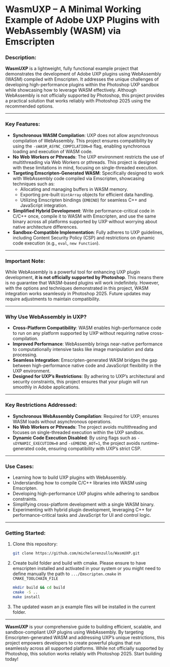 
# WasmUXP – A Minimal Working Example of Adobe UXP Plugins with WebAssembly (WASM) via Emscripten

### Description:
**WasmUXP** is a lightweight, fully functional example project that demonstrates the development of Adobe UXP plugins using WebAssembly (WASM) compiled with Emscripten. It addresses the unique challenges of developing high-performance plugins within the Photoshop UXP sandbox while showcasing how to leverage WASM effectively. Although WebAssembly is not officially supported by Photoshop, this project provides a practical solution that works reliably with Photoshop 2025 using the recommended options.

---

### Key Features:
- **Synchronous WASM Compilation**: UXP does not allow asynchronous compilation of WebAssembly. This project ensures compatibility by using the `-sWASM_ASYNC_COMPILATION=0` flag, enabling synchronous loading and execution of WASM code.
- **No Web Workers or Pthreads**: The UXP environment restricts the use of multithreading via Web Workers or pthreads. This project is designed with these limitations in mind, focusing on single-threaded execution.
- **Targeting Emscripten-Generated WASM**: Specifically designed to work with WebAssembly code compiled via Emscripten, showcasing techniques such as:
  - Allocating and managing buffers in WASM memory.
  - Exporting pre-built `UintArray` objects for efficient data handling.
  - Utilizing Emscripten bindings (`EMBIND`) for seamless C++ and JavaScript integration.
- **Simplified Hybrid Development**: Write performance-critical code in C/C++ once, compile it to WASM with Emscripten, and use the same binary across all platforms supported by UXP without worrying about native architecture differences.
- **Sandbox-Compatible Implementation**: Fully adheres to UXP guidelines, including Content Security Policy (CSP) and restrictions on dynamic code execution (e.g., `eval`, `new Function`).

---

### Important Note:
While WebAssembly is a powerful tool for enhancing UXP plugin development, **it is not officially supported by Photoshop**. This means there is no guarantee that WASM-based plugins will work indefinitely. However, with the options and techniques demonstrated in this project, WASM integration works seamlessly in Photoshop 2025. Future updates may require adjustments to maintain compatibility.

---

### Why Use WebAssembly in UXP?
- **Cross-Platform Compatibility**: WASM enables high-performance code to run on any platform supported by UXP without requiring native cross-compilation.
- **Improved Performance**: WebAssembly brings near-native performance to computationally intensive tasks like image manipulation and data processing.
- **Seamless Integration**: Emscripten-generated WASM bridges the gap between high-performance native code and JavaScript flexibility in the UXP environment.
- **Designed for UXP’s Restrictions**: By adhering to UXP’s architectural and security constraints, this project ensures that your plugin will run smoothly in Adobe applications.

---

### Key Restrictions Addressed:
- **Synchronous WebAssembly Compilation**: Required for UXP; ensures WASM loads without asynchronous operations.
- **No Web Workers or Pthreads**: The project avoids multithreading and focuses on single-threaded execution within the UXP sandbox.
- **Dynamic Code Execution Disabled**: By using flags such as `-sDYNAMIC_EXECUTION=0` and `-sEMBIND_AOT=1`, the project avoids runtime-generated code, ensuring compatibility with UXP’s strict CSP.

---

### Use Cases:
- Learning how to build UXP plugins with WebAssembly.
- Understanding how to compile C/C++ libraries into WASM using Emscripten.
- Developing high-performance UXP plugins while adhering to sandbox constraints.
- Simplifying cross-platform development with a single WASM binary.
- Experimenting with hybrid plugin development, leveraging C++ for performance-critical tasks and JavaScript for UI and control logic.

---

### Getting Started:
1. Clone this repository:
   ```bash
   git clone https://github.com/michelerenzullo/WasmUXP.git
   ```
2.  Create build folder and build with cmake. Please ensure to have emscripten installed and activated in your system or you might need to define manually the path to `.../Emscripten.cmake` in `CMAKE_TOOLCHAIN_FILE`
    ```bash
    mkdir build && cd build
    cmake -S ..
    make install
    ```
3. The updated wasm an js example files will be installed in the current folder.

---

**WasmUXP** is your comprehensive guide to building efficient, scalable, and sandbox-compliant UXP plugins using WebAssembly. By targeting Emscripten-generated WASM and addressing UXP’s unique restrictions, this project empowers developers to create powerful plugins that run seamlessly across all supported platforms. While not officially supported by Photoshop, this solution works reliably with Photoshop 2025. Start building today! 
